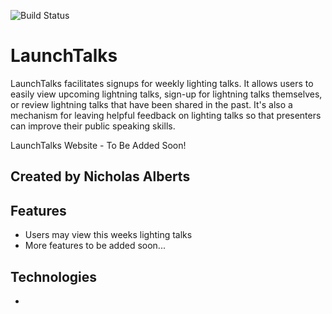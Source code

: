 ![Build Status](https://codeship.com/projects/94ca7800-e86e-0133-e75e-429aaf3cc23f/status?branch=master)
<!-- ![Code Climate](https://codeclimate.com/github/<YOUR_GITHUB_USERNAME>/<YOUR_REPO_NAME>.png)
![Coverage Status](https://coveralls.io/repos/<YOUR_GITHUB_USERNAME>/<YOUR_REPO_NAME>/badge.png) -->

# LaunchTalks

LaunchTalks facilitates signups for weekly lighting talks. It allows users to easily view upcoming lightning talks, sign-up for lightning talks themselves, or review lightning talks that have been shared in the past. It's also a mechanism for leaving helpful feedback on lighting talks so that presenters can improve their public speaking skills.

LaunchTalks Website - To Be Added Soon!

## Created by Nicholas Alberts

## Features
* Users may view this weeks lighting talks
* More features to be added soon...

## Technologies
*
